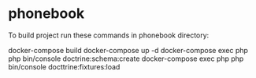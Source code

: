 # phonebook
To build project run these commands in phonebook directory:

docker-compose build
docker-compose up -d
docker-compose exec php php bin/console doctrine:schema:create
docker-compose exec php php bin/console docttrine:fixtures:load
